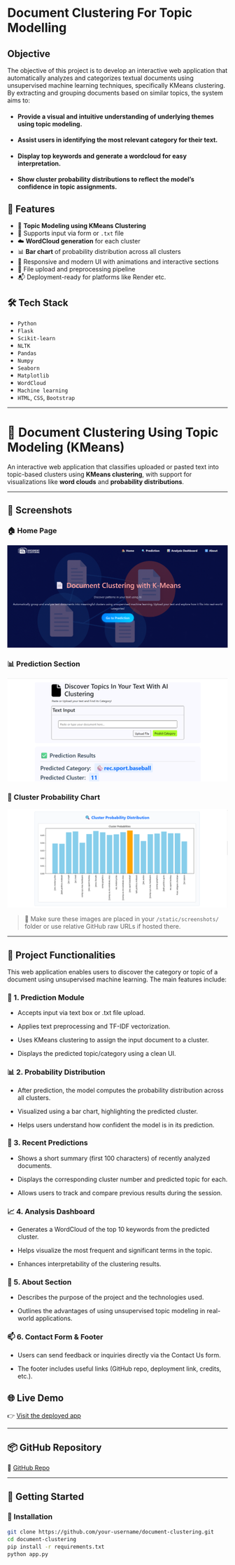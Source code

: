 
# Document Clustering For Topic Modelling

## Objective

The objective of this project is to develop an interactive web application that automatically analyzes and categorizes textual documents using unsupervised machine learning techniques, specifically KMeans clustering. By extracting and grouping documents based on similar topics, the system aims to:

- #### Provide a visual and intuitive understanding of underlying themes using topic modeling.

- #### Assist users in identifying the most relevant category for their text.

- #### Display top keywords and generate a wordcloud for easy interpretation.

- #### Show cluster probability distributions to reflect the model’s confidence in topic assignments.

 
## 🚀 Features

- 🧠 **Topic Modeling using KMeans Clustering**
- 📄 Supports input via form or `.txt` file
- ☁️ **WordCloud generation** for each cluster
- 📊 **Bar chart** of probability distribution across all clusters
- 🎨 Responsive and modern UI with animations and interactive sections
- 📁 File upload and preprocessing pipeline
- 📬 Deployment-ready for platforms like Render etc.

## 🛠️ Tech Stack

- `Python`
- `Flask`
- `Scikit-learn`
- `NLTK`
- `Pandas`
- `Numpy`
- `Seaborn`
- `Matplotlib`
- `WordCloud`
- `Machine learning`
- `HTML`, `CSS`, `Bootstrap`

---

# 🧠 Document Clustering Using Topic Modeling (KMeans)

An interactive web application that classifies uploaded or pasted text into topic-based clusters using **KMeans clustering**, with support for visualizations like **word clouds** and **probability distributions**.

---

## 📸 Screenshots

### 🏠 Home Page
![Home Screenshot](Project%20Snapshots/Screenshot%202025-07-07%20231822.png)

### 📊 Prediction Section
![Prediction Result](Project%20Snapshots/Screenshot%202025-07-07%20233143.png)

### 🔢 Cluster Probability Chart
![Cluster Probability](Project%20Snapshots/Screenshot%202025-07-08%20112950.png)

> 📝 Make sure these images are placed in your `/static/screenshots/` folder or use relative GitHub raw URLs if hosted there.

---
## 🚀 Project Functionalities
This web application enables users to discover the category or topic of a document using unsupervised machine learning. The main features include:

### 🧠 1. Prediction Module
- Accepts input via text box or .txt file upload.

- Applies text preprocessing and TF-IDF vectorization.

- Uses KMeans clustering to assign the input document to a cluster.

- Displays the predicted topic/category using a clean UI.

### 📊 2. Probability Distribution
- After prediction, the model computes the probability distribution across all clusters.

- Visualized using a bar chart, highlighting the predicted cluster.

- Helps users understand how confident the model is in its prediction.

### 📂 3. Recent Predictions
- Shows a short summary (first 100 characters) of recently analyzed documents.

- Displays the corresponding cluster number and predicted topic for each.

- Allows users to track and compare previous results during the session.

### 📈 4. Analysis Dashboard
- Generates a WordCloud of the top 10 keywords from the predicted cluster.

- Helps visualize the most frequent and significant terms in the topic.

- Enhances interpretability of the clustering results.

### 📌 5. About Section
- Describes the purpose of the project and the technologies used.

- Outlines the advantages of using unsupervised topic modeling in real-world applications.

### 📫 6. Contact Form & Footer
- Users can send feedback or inquiries directly via the Contact Us form.

- The footer includes useful links (GitHub repo, deployment link, credits, etc.).


## 🌐 Live Demo

👉 [Visit the deployed app](https://document-clustering-using-topic-modelling.onrender.com)

---

## 📦 GitHub Repository

🔗 [GitHub Repo](https://github.com/satendra27/Document-Clustering-Using-Topic-Modelling.git)

---

## 🚀 Getting Started

### 🔧 Installation

```bash
git clone https://github.com/your-username/document-clustering.git
cd document-clustering
pip install -r requirements.txt
python app.py


